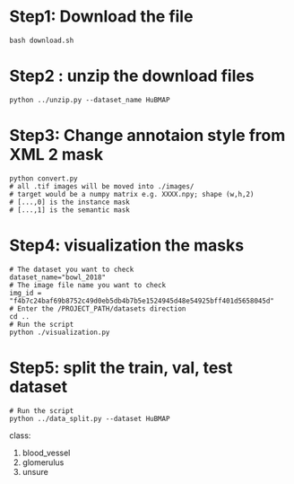 # Step1: Download the file 
```
bash download.sh
```

# Step2 : unzip the download files

```
python ../unzip.py --dataset_name HuBMAP
```

# Step3: Change annotaion style from XML 2 mask
```
python convert.py
# all .tif images will be moved into ./images/
# target would be a numpy matrix e.g. XXXX.npy; shape (w,h,2)
# [...,0] is the instance mask
# [...,1] is the semantic mask
```

# Step4: visualization the masks
```
# The dataset you want to check
dataset_name="bowl_2018" 
# The image file name you want to check
img_id = "f4b7c24baf69b8752c49d0eb5db4b7b5e1524945d48e54925bff401d5658045d"
# Enter the /PROJECT_PATH/datasets direction
cd ..  
# Run the script 
python ./visualization.py

```

# Step5: split the train, val, test dataset 
```
# Run the script 
python ../data_split.py --dataset HuBMAP
```

class:
1. blood_vessel
2. glomerulus
3. unsure